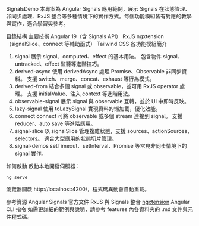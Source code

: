 SignalsDemo
本專案為 Angular Signals 應用範例，展示 Signals 在狀態管理、非同步處理、RxJS 整合等多種情境下的實作方式。每個功能模組皆有對應的教學與實作，適合學習與參考。

目錄結構
主要技術
Angular 19（含 Signals API）
RxJS
ngxtension（signalSlice、connect 等輔助函式）
Tailwind CSS
各功能模組簡介
1. signal
展示 signal、computed、effect 的基本用法。
包含物件 signal、untracked、effect 監聽等進階技巧。
2. derived-async
使用 derivedAsync 處理 Promise、Observable 非同步資料。
支援 switch、merge、concat、exhaust 等行為模式。
3. derived-from
結合多個 signal 或 observable，並可用 RxJS operator 處理。
支援 initialValue、注入 context 等進階用法。
4. observable-signal
展示 signal 與 observable 互轉，並於 UI 中即時反映。
5. lazy-signal
使用 toLazySignal 實現資料的懶加載，優化效能。
6. connect
connect 可將 observable 或多個 stream 連接到 signal。
支援 reducer、auto save 等進階應用。
7. signal-slice
以 signalSlice 管理複雜狀態，支援 sources、actionSources、selectors。
適合大型應用的狀態切片管理。
8. signal-demos
setTimeout、setInterval、Promise 等常見非同步情境下的 signal 實作。

如何啟動
啟動本地開發伺服器：
```
ng serve
```
瀏覽器開啟 http://localhost:4200/，程式碼異動會自動重載。


參考資源
Angular Signals 官方文件
RxJS 與 Signals 整合
[ngxtension](https://ngxtension.netlify.app/utilities/signals/computed-async/)
Angular CLI 指令
如需更詳細的範例與說明，請參考 features 內各資料夾的 .md 文件與元件程式碼。
